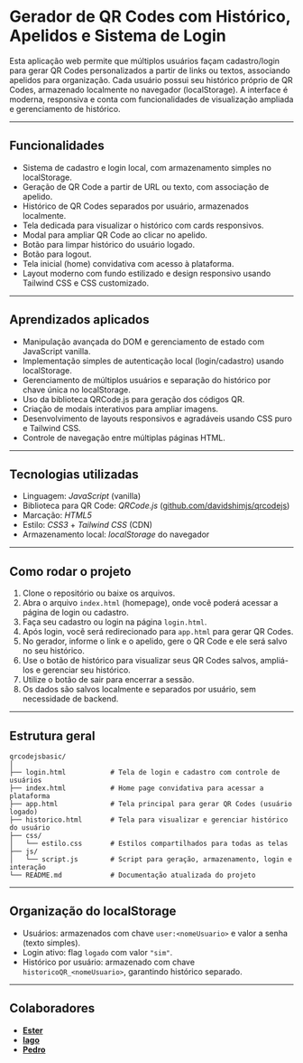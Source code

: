 # Gerador de QR Codes com Histórico, Apelidos e Sistema de Login

Esta aplicação web permite que múltiplos usuários façam cadastro/login para gerar QR Codes personalizados a partir de links ou textos, associando apelidos para organização. Cada usuário possui seu histórico próprio de QR Codes, armazenado localmente no navegador (localStorage). A interface é moderna, responsiva e conta com funcionalidades de visualização ampliada e gerenciamento de histórico.

---

## Funcionalidades

* Sistema de cadastro e login local, com armazenamento simples no localStorage.
* Geração de QR Code a partir de URL ou texto, com associação de apelido.
* Histórico de QR Codes separados por usuário, armazenados localmente.
* Tela dedicada para visualizar o histórico com cards responsivos.
* Modal para ampliar QR Code ao clicar no apelido.
* Botão para limpar histórico do usuário logado.
* Botão para logout.
* Tela inicial (home) convidativa com acesso à plataforma.
* Layout moderno com fundo estilizado e design responsivo usando Tailwind CSS e CSS customizado.

---

## Aprendizados aplicados

* Manipulação avançada do DOM e gerenciamento de estado com JavaScript vanilla.
* Implementação simples de autenticação local (login/cadastro) usando localStorage.
* Gerenciamento de múltiplos usuários e separação do histórico por chave única no localStorage.
* Uso da biblioteca QRCode.js para geração dos códigos QR.
* Criação de modais interativos para ampliar imagens.
* Desenvolvimento de layouts responsivos e agradáveis usando CSS puro e Tailwind CSS.
* Controle de navegação entre múltiplas páginas HTML.

---

## Tecnologias utilizadas

* Linguagem: *JavaScript* (vanilla)
* Biblioteca para QR Code: *QRCode.js* ([github.com/davidshimjs/qrcodejs](https://github.com/davidshimjs/qrcodejs))
* Marcação: *HTML5*
* Estilo: *CSS3* + *Tailwind CSS* (CDN)
* Armazenamento local: *localStorage* do navegador

---

## Como rodar o projeto

1. Clone o repositório ou baixe os arquivos.
2. Abra o arquivo `index.html` (homepage), onde você poderá acessar a página de login ou cadastro.
3. Faça seu cadastro ou login na página `login.html`.
4. Após login, você será redirecionado para `app.html` para gerar QR Codes.
5. No gerador, informe o link e o apelido, gere o QR Code e ele será salvo no seu histórico.
6. Use o botão de histórico para visualizar seus QR Codes salvos, ampliá-los e gerenciar seu histórico.
7. Utilize o botão de sair para encerrar a sessão.
8. Os dados são salvos localmente e separados por usuário, sem necessidade de backend.

---

## Estrutura geral

```plaintext
qrcodejsbasic/
│
├── login.html           # Tela de login e cadastro com controle de usuários
├── index.html           # Home page convidativa para acessar a plataforma
├── app.html             # Tela principal para gerar QR Codes (usuário logado)
├── historico.html       # Tela para visualizar e gerenciar histórico do usuário
├── css/
│   └── estilo.css       # Estilos compartilhados para todas as telas
├── js/
│   └── script.js        # Script para geração, armazenamento, login e interação
└── README.md            # Documentação atualizada do projeto
```

---

## Organização do localStorage

* Usuários: armazenados com chave `user:<nomeUsuario>` e valor a senha (texto simples).
* Login ativo: flag `logado` com valor `"sim"`.
* Histórico por usuário: armazenado com chave `historicoQR_<nomeUsuario>`, garantindo histórico separado.

---

## Colaboradores

* **[Ester](https://github.com/esterxy)**
* **[Iago](https://github.com/IagoR7)**
* **[Pedro](https://github.com/Pedrinhodev1)**